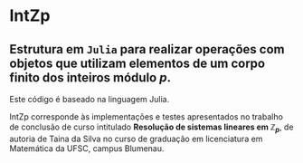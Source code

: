 # IntZp

## Estrutura em `Julia` para realizar operações com objetos que utilizam elementos de um corpo finito dos inteiros módulo $p$. 

Este código é baseado na linguagem Julia.

IntZp corresponde às implementações e testes apresentados no trabalho de conclusão de curso intitulado **Resolução de sistemas lineares em $\mathbb{Z}_{p}$**,
de autoria de Taina da Silva no curso de graduação em licenciatura em Matemática da UFSC, campus Blumenau.

